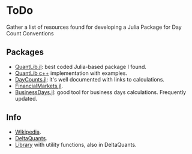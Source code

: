 # ToDo

Gather a list of resources found for developing a Julia Package for Day Count Conventions

## Packages

* [QuantLib.jl](https://github.com/mattborghi/QuantLib.jl): best coded Julia-based package I found.
* [QuantLib c++](https://github.com/lballabio/QuantLib/blob/master/Examples/Bonds/Bonds.cpp) implementation with examples.
* [DayCounts.jl](https://github.com/JuliaFinance/DayCounts.jl): it's well documented with links to calculations.
*	[FinancialMarkets.jl](https://github.com/imanuelcostigan/FinancialMarkets.jl).
* [BusinessDays.jl](https://github.com/JuliaFinance/BusinessDays.jl): good tool for business days calculations. Frequently updated.

## Info

* [Wikipedia](https://en.wikipedia.org/wiki/Day_count_convention).
* [DeltaQuants](http://www.deltaquants.com/day-count-conventions).
* [Library](http://www.deltaquants.com/schedules-and-business-calendar) with utility functions, also in DeltaQuants.
